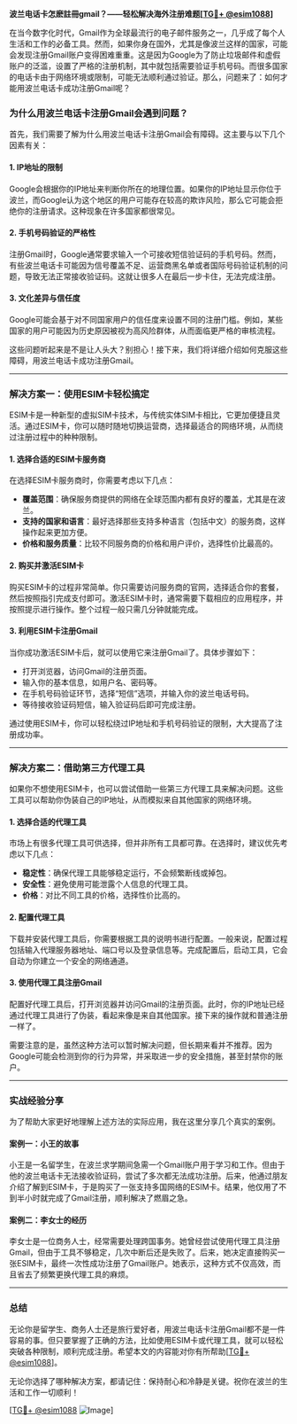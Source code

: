 **波兰电话卡怎麽註冊gmail？——轻松解决海外注册难题[[TG💪+ @esim1088](https://t.me/s/esim1088)]**

在当今数字化时代，Gmail作为全球最流行的电子邮件服务之一，几乎成了每个人生活和工作的必备工具。然而，如果你身在国外，尤其是像波兰这样的国家，可能会发现注册Gmail账户变得困难重重。这是因为Google为了防止垃圾邮件和虚假账户的泛滥，设置了严格的注册机制，其中就包括需要验证手机号码。而很多国家的电话卡由于网络环境或限制，可能无法顺利通过验证。那么，问题来了：如何才能用波兰电话卡成功注册Gmail呢？

### 为什么用波兰电话卡注册Gmail会遇到问题？

首先，我们需要了解为什么用波兰电话卡注册Gmail会有障碍。这主要与以下几个因素有关：

#### 1. **IP地址的限制**
   Google会根据你的IP地址来判断你所在的地理位置。如果你的IP地址显示你位于波兰，而Google认为这个地区的用户可能存在较高的欺诈风险，那么它可能会拒绝你的注册请求。这种现象在许多国家都很常见。

#### 2. **手机号码验证的严格性**
   注册Gmail时，Google通常要求输入一个可接收短信验证码的手机号码。然而，有些波兰电话卡可能因为信号覆盖不足、运营商黑名单或者国际号码验证机制的问题，导致无法正常接收验证码。这就让很多人在最后一步卡住，无法完成注册。

#### 3. **文化差异与信任度**
   Google可能会基于对不同国家用户的信任度来设置不同的注册门槛。例如，某些国家的用户可能因为历史原因被视为高风险群体，从而面临更严格的审核流程。

这些问题听起来是不是让人头大？别担心！接下来，我们将详细介绍如何克服这些障碍，用波兰电话卡成功注册Gmail。

---

### 解决方案一：使用ESIM卡轻松搞定

ESIM卡是一种新型的虚拟SIM卡技术，与传统实体SIM卡相比，它更加便捷且灵活。通过ESIM卡，你可以随时随地切换运营商，选择最适合的网络环境，从而绕过注册过程中的种种限制。

#### 1. **选择合适的ESIM卡服务商**
   在选择ESIM卡服务商时，你需要考虑以下几点：
   - **覆盖范围**：确保服务商提供的网络在全球范围内都有良好的覆盖，尤其是在波兰。
   - **支持的国家和语言**：最好选择那些支持多种语言（包括中文）的服务商，这样操作起来更加方便。
   - **价格和服务质量**：比较不同服务商的价格和用户评价，选择性价比最高的。

#### 2. **购买并激活ESIM卡**
   购买ESIM卡的过程非常简单。你只需要访问服务商的官网，选择适合你的套餐，然后按照指引完成支付即可。激活ESIM卡时，通常需要下载相应的应用程序，并按照提示进行操作。整个过程一般只需几分钟就能完成。

#### 3. **利用ESIM卡注册Gmail**
   当你成功激活ESIM卡后，就可以使用它来注册Gmail了。具体步骤如下：
   - 打开浏览器，访问Gmail的注册页面。
   - 输入你的基本信息，如用户名、密码等。
   - 在手机号码验证环节，选择“短信”选项，并输入你的波兰电话号码。
   - 等待接收验证码短信，输入验证码后即可完成注册。

通过使用ESIM卡，你可以轻松绕过IP地址和手机号码验证的限制，大大提高了注册成功率。

---

### 解决方案二：借助第三方代理工具

如果你不想使用ESIM卡，也可以尝试借助一些第三方代理工具来解决问题。这些工具可以帮助你伪装自己的IP地址，从而模拟来自其他国家的网络环境。

#### 1. **选择合适的代理工具**
   市场上有很多代理工具可供选择，但并非所有工具都可靠。在选择时，建议优先考虑以下几点：
   - **稳定性**：确保代理工具能够稳定运行，不会频繁断线或掉包。
   - **安全性**：避免使用可能泄露个人信息的代理工具。
   - **价格**：对比不同工具的价格，选择性价比高的。

#### 2. **配置代理工具**
   下载并安装代理工具后，你需要根据工具的说明书进行配置。一般来说，配置过程包括输入代理服务器地址、端口号以及登录信息等。完成配置后，启动工具，它会自动为你建立一个安全的网络通道。

#### 3. **使用代理工具注册Gmail**
   配置好代理工具后，打开浏览器并访问Gmail的注册页面。此时，你的IP地址已经通过代理工具进行了伪装，看起来像是来自其他国家。接下来的操作就和普通注册一样了。

需要注意的是，虽然这种方法可以暂时解决问题，但长期来看并不推荐。因为Google可能会检测到你的行为异常，并采取进一步的安全措施，甚至封禁你的账户。

---

### 实战经验分享

为了帮助大家更好地理解上述方法的实际应用，我在这里分享几个真实的案例。

#### 案例一：小王的故事
小王是一名留学生，在波兰求学期间急需一个Gmail账户用于学习和工作。但由于他的波兰电话卡无法接收验证码，尝试了多次都无法成功注册。后来，他通过朋友介绍了解到ESIM卡，于是购买了一张支持多国网络的ESIM卡。结果，他仅用了不到半小时就完成了Gmail注册，顺利解决了燃眉之急。

#### 案例二：李女士的经历
李女士是一位商务人士，经常需要处理跨国事务。她曾经尝试使用代理工具注册Gmail，但由于工具不够稳定，几次中断后还是失败了。后来，她决定直接购买一张ESIM卡，最终一次性成功注册了Gmail账户。她表示，这种方式不仅高效，而且省去了频繁更换代理工具的麻烦。

---

### 总结

无论你是留学生、商务人士还是旅行爱好者，用波兰电话卡注册Gmail都不是一件容易的事。但只要掌握了正确的方法，比如使用ESIM卡或代理工具，就可以轻松突破各种限制，顺利完成注册。希望本文的内容能对你有所帮助[[TG💪+ @esim1088](https://t.me/s/esim1088)]。

无论你选择了哪种解决方案，都请记住：保持耐心和冷静是关键。祝你在波兰的生活和工作一切顺利！

[[TG💪+ @esim1088](https://t.me/s/esim1088) ![Image](https://i.postimg.cc/4NQfJmqS/Snipaste-2025-05-13-00-14-12.png)]